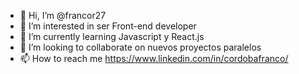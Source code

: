 - 👋 Hi, I’m @francor27
- 👀 I’m interested in ser Front-end developer
- 🌱 I’m currently learning Javascript y React.js
- 💞️ I’m looking to collaborate on nuevos proyectos paralelos
- 📫 How to reach me https://www.linkedin.com/in/cordobafranco/

<!---
francor27/francor27 is a ✨ special ✨ repository because its `README.md` (this file) appears on your GitHub profile.
You can click the Preview link to take a look at your changes.
--->
